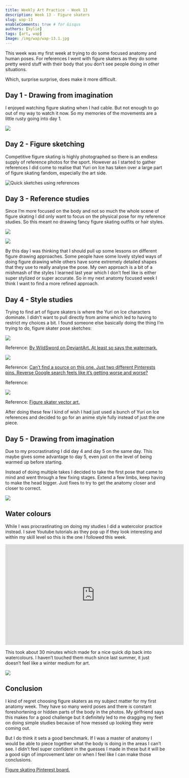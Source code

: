 ```yaml
---
title: Weekly Art Practice - Week 13
description: Week 13 - Figure skaters
slug: wap-13
enableComments: true # for Gisqus
authors: [kylie]
tags: [art, wap]
Image: /img/wap/wap-13.1.jpg
---
```


This week was my first week at trying to do some focused anatomy and human poses. For references I went with figure skaters as they do some pretty weird stuff with their body that you don’t see people doing in other situations.

Which, surprise surprise, does make it more difficult.

<!--truncate-->

## Day 1 - Drawing from imagination

I enjoyed watching figure skating when I had cable. But not enough to go out of my way to watch it now. So my memories of the movements are a little rusty going into day 1.

![](/img/wap/wap-13.1.jpg)


## Day 2 - Figure sketching

Competitive figure skating is highly photographed so there is an endless supply of reference photos for the sport. However as I started to gather references I did come to realise that Yuri on Ice has taken over a large part of figure skating fandom, especially the art side.

![Quick sketches using references](/img/wap/wap-13.2.jpg)

## Day 3 - Reference studies

Since I’m more focused on the body and not so much the whole scene of figure skating I did only want to focus on the physical pose for my reference studies. So this meant no drawing fancy figure skating outfits or hair styles.

![](/img/wap/wap-13.3.1.jpg)

![](/img/wap/wap-13.3.2.jpg)

By this day I was thinking that I should pull up some lessons on different figure drawing approaches. Some people have some lovely styled ways of doing figure drawing while others have some extremely detailed shapes that they use to really analyse the pose. My own approach is a bit of a mishmash of the styles I learned last year which I don’t feel like is either super stylized or super accurate. So in my next anatomy focused week I think I want to find a more refined approach.


## Day 4 - Style studies

Trying to find art of figure skaters is where the Yuri on Ice characters dominate. I didn’t want to pull directly from anime which led to having to restrict my choices a bit. I found someone else basically doing the thing I’m trying to do, figure skater pose sketches:

![](/img/wap/wap-13.4.1.jpg)

Reference: [By WildSword on DeviantArt. At least so says the watermark.](https://www.deviantart.com/wildsword)

![](/img/wap/wap-13.4.2.jpg)

Reference: [Can’t find a source on this one. Just two different Pinterests pins. Reverse Google search feels like it’s getting worse and worse?](https://www.pinterest.ca/pin/598978819224291274/)

Reference: [](https://www.deviantart.com/iktis)

![](/img/wap/wap-13.4.3.jpg)

Reference: [Figure skater vector art.](https://www.freepik.com/premium-vector/figure-skating-one-line-illustration-ladies-is-ice-skating-vector-set-silhouettes_19978925.htm?epik=dj0yJnU9cFRwblo1d3ItVlBpTVNMR3BkTzZVVExSd0N3djJrb1ImcD0wJm49QXN2ZFA3RGJuNEVzcVBfYzg2dGJ2QSZ0PUFBQUFBR1l1ZEhZ)

After doing these few I kind of wish I had just used a bunch of Yuri on Ice references and decided to go for an anime style fully instead of just the one piece.

## Day 5 - Drawing from imagination

Due to my procrastinating I did day 4 and day 5 on the same day. This maybe gives some advantage to day 5, even just on the level of being warmed up before starting.

Instead of doing multiple takes I decided to take the first pose that came to mind and went through a few fixing stages. Extend a few limbs, keep having to make the head bigger. Just fixes to try to get the anatomy closer and closer to correct.

![](/img/wap/wap-13.5.jpg)


## Water colours

While I was procrastinating on doing my studies I did a watercolor practice instead. I save Youtube tutorials as they pop up if they look interesting and within my skill level so this is the one I followed this week.

<iframe width="560" height="315" src="https://www.youtube.com/embed/NjuMrThyWU8?si=NODYS9sZN7zVAlZt" title="YouTube video player" frameborder="0" allow="accelerometer; autoplay; clipboard-write; encrypted-media; gyroscope; picture-in-picture; web-share" referrerpolicy="strict-origin-when-cross-origin" allowfullscreen></iframe>

This took about 30 minutes which made for a nice quick dip back into watercolours. I haven’t touched them much since last summer, it just doesn’t feel like a winter medium for art.

![](/img/wc-hydrangea.jpg)

## Conclusion

I kind of regret choosing figure skaters as my subject matter for my first anatomy week. They have so many weird poses and there is constant foreshortening or hidden parts of the body in the photos. My girlfriend says this makes for a good challenge but it definitely led to me dragging my feet on doing simple studies because of how messed up looking they were coming out.

But I do think it sets a good benchmark. If I was a master of anatomy I would be able to piece together what the body is doing in the areas I can’t see. I didn’t feel super confident in the guesses I made in these but it will be a good sign of improvement later on when I feel like I can make those conclusions.

[Figure skating Pinterest board.](https://www.pinterest.ca/maeanu3639/wap-figureskating/)

